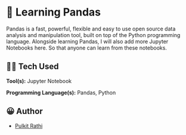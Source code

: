 # 🎯 Learning Pandas

Pandas is a fast, powerful, flexible and easy to use open source data analysis and manipulation tool, built on top of the Python programming language.
Alongside learning Pandas, I will also add more Jupyter Notebooks here. So that anyone can learn from these notebooks.

## 👨‍💻 Tech Used 

**Tool(s):** Jupyter Notebook

**Programming Language(s):** Pandas, Python


## 😀 Author

- [Pulkit Rathi](https://github.com/prathi736) 


